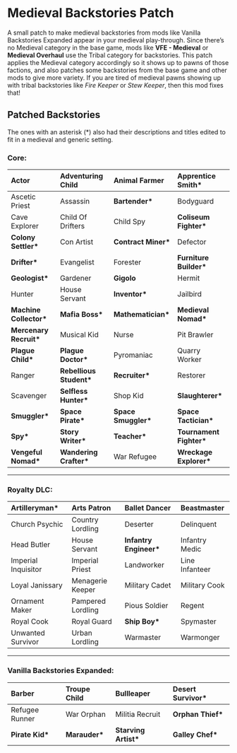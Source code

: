 # Medieval Backstories Patch

A small patch to make medieval backstories from mods like Vanilla Backstories Expanded appear in your medieval play-through.
Since there’s no Medieval category in the base game, mods like **VFE - Medieval** or **Medieval Overhaul** use the Tribal category for backstories.
This patch applies the Medieval category accordingly so it shows up to pawns of those factions, and also patches some backstories from the base game and other mods to give more variety.
If you are tired of medieval pawns showing up with tribal backstories like _Fire Keeper_ or _Stew Keeper_, then this mod fixes that!

## Patched Backstories
The ones with an asterisk (*) also had their descriptions and titles edited to fit in a medieval and generic setting.

### Core:

| Actor               | Adventuring Child  | Animal Farmer       | **Apprentice Smith\*** |
|:--------------------|:-------------------|:--------------------|:-----------------------|
| Ascetic Priest      | Assassin           | **Bartender\***      | Bodyguard              |
| Cave Explorer       | Child Of Drifters  | Child Spy           | **Coliseum Fighter\***  |
| **Colony Settler\*** | Con Artist         | **Contract Miner\*** | Defector               |
| **Drifter\***       | Evangelist         | Forester            | **Furniture Builder\***|
| **Geologist\***     | Gardener           | **Gigolo**           | Hermit                 |
| Hunter              | House Servant      | **Inventor\***       | Jailbird               |
| **Machine Collector\*** | **Mafia Boss\***  | **Mathematician\***  | **Medieval Nomad\***   |
| **Mercenary Recruit\*** | Musical Kid       | Nurse               | Pit Brawler            |
| **Plague Child\***   | **Plague Doctor\***| Pyromaniac          | Quarry Worker          |
| Ranger              | **Rebellious Student\*** | **Recruiter\***    | Restorer               |
| Scavenger           | **Selfless Hunter\*** | Shop Kid           | **Slaughterer\***      |
| **Smuggler\***      | **Space Pirate\***  | **Space Smuggler\*** | **Space Tactician\***  |
| **Spy\***           | **Story Writer\***  | **Teacher\***        | **Tournament Fighter\***|
| **Vengeful Nomad\*** | **Wandering Crafter\*** | War Refugee        | **Wreckage Explorer\***|

---

### Royalty DLC:

| **Artilleryman\***   | Arts Patron        | Ballet Dancer       | Beastmaster            |
|:--------------------|:-------------------|:--------------------|:-----------------------|
| Church Psychic       | Country Lordling   | Deserter            | Delinquent             |
| Head Butler          | House Servant      | **Infantry Engineer\***| Infantry Medic         |
| Imperial Inquisitor  | Imperial Priest    | Landworker          | Line Infanteer         |
| Loyal Janissary      | Menagerie Keeper   | Military Cadet      | Military Cook          |
| Ornament Maker       | Pampered Lordling  | Pious Soldier       | Regent                 |
| Royal Cook           | Royal Guard        | **Ship Boy\***       | Spymaster              |
| Unwanted Survivor    | Urban Lordling     | Warmaster           | Warmonger              |

---

### Vanilla Backstories Expanded:

| Barber              | Troupe Child       | Bullleaper          | **Desert Survivor\***   |
|:--------------------|:-------------------|:--------------------|:-----------------------|
| Refugee Runner       | War Orphan         | Militia Recruit      | **Orphan Thief\***      |
| **Pirate Kid\***     | **Marauder\***     | **Starving Artist\***| **Galley Chef\***       |
